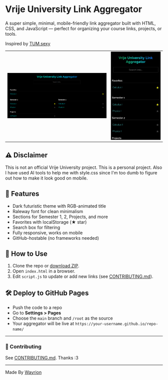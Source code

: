 # Vrije University Link Aggregator

A super simple, minimal, mobile-friendly link aggregator built with HTML, CSS, and JavaScript — perfect for organizing your course links, projects, or tools.

Inspired by [TUM.sexy](https://tum.sexy)

<table>
  <tr>
    <td><img src="./static/screenshots/Desktop.png" alt="Desktop Screenshot" width="400"/></td>
    <td><img src="./static/screenshots/Mobile.jpg" alt="Mobile Screenshot" width="200"/></td>
  </tr>
</table>


## ⚠️ Disclaimer
This is not an official Vrije University project. This is a personal project. Also I have used AI tools to help me with style.css since I'm too dumb to figure out how to make it look good on mobile. 

## 🚀 Features

- Dark futuristic theme with RGB-animated title
- Raleway font for clean minimalism
- Sections for Semester 1, 2, Projects, and more
- Favorites with localStorage (★ star)
- Search box for filtering
- Fully responsive, works on mobile
- GitHub-hostable (no frameworks needed)

## 📁 How to Use

1. Clone the repo or [download ZIP](https://github.com/VU-Devs/LA/archive/refs/heads/main.zip).
2. Open `index.html` in a browser.
3. Edit `script.js` to update or add new links (see [CONTRIBUTING.md](./CONTRIBUTING.md)).

## 🛠 Deploy to GitHub Pages

- Push the code to a repo
- Go to **Settings > Pages**
- Choose the `main` branch and `/root` as the source
- Your aggregator will be live at `https://your-username.github.io/repo-name/`

---

### 🙏 Contributing

See [CONTRIBUTING.md](./CONTRIBUTING.md). Thanks :3

---

Made By [Wayrion](https://github.com/Wayrion)
